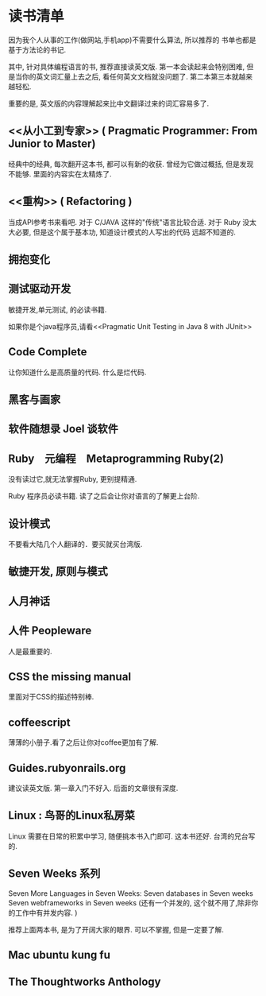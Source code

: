 # 读书清单

因为我个人从事的工作(做网站,手机app)不需要什么算法, 所以推荐的
书单也都是基于方法论的书记.

其中, 针对具体编程语言的书, 推荐直接读英文版. 第一本会读起来会特别困难,
但是当你的英文词汇量上去之后, 看任何英文文档就没问题了.
第二本第三本就越来越轻松.

重要的是, 英文版的内容理解起来比中文翻译过来的词汇容易多了.

## <<从小工到专家>>   ( Pragmatic Programmer: From Junior to Master)

经典中的经典, 每次翻开这本书, 都可以有新的收获. 曾经为它做过概括,
但是发现不能够. 里面的内容实在太精炼了.

## <<重构>> ( Refactoring )

当成API参考书来看吧. 对于 C/JAVA 这样的"传统"语言比较合适. 对于
Ruby 没太大必要, 但是这个属于基本功, 知道设计模式的人写出的代码
远超不知道的.

## 拥抱变化　

## 测试驱动开发

敏捷开发,单元测试, 的必读书籍.

如果你是个java程序员,请看<<Pragmatic Unit Testing in Java 8 with JUnit>>

## Code Complete

让你知道什么是高质量的代码. 什么是烂代码.

## 黑客与画家

## 软件随想录 Joel 谈软件

## Ruby　元编程　Metaprogramming Ruby(2)

没有读过它,就无法掌握Ruby, 更别提精通.

Ruby 程序员必读书籍. 读了之后会让你对语言的了解更上台阶.

## 设计模式

不要看大陆几个人翻译的．要买就买台湾版.


## 敏捷开发, 原则与模式

## 人月神话

## 人件 Peopleware

人是最重要的.

## CSS  the missing manual

里面对于CSS的描述特别棒.

## coffeescript

薄薄的小册子.看了之后让你对coffee更加有了解.

## Guides.rubyonrails.org

建议读英文版.  第一章入门不好入. 后面的文章很有深度.

## Linux : 鸟哥的Linux私房菜

Linux 需要在日常的积累中学习, 随便挑本书入门即可. 这本书还好.
台湾的兄台写的.

## Seven Weeks 系列
Seven More Languages in Seven Weeks:
Seven databases in Seven weeks
Seven webframeworks in Seven weeks
(还有一个并发的, 这个就不用了,除非你的工作中有并发内容. )

推荐上面两本书, 是为了开阔大家的眼界. 可以不掌握, 但是一定要了解.

## Mac ubuntu kung fu

## The Thoughtworks Anthology

